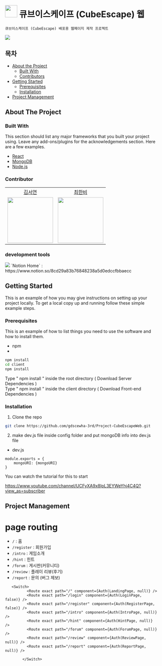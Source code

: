 # <img src="https://user-images.githubusercontent.com/86418674/149336502-d2c0b204-5bea-47e9-ad6c-5960e97ba38a.png"  width="40"/> 큐브이스케이프 (CubeEscape) 웹
```
큐브이스케이프 (CubeEscape) 배포용 웹페이지 제작 프로젝트
```
 <img src="https://img.shields.io/badge/React-61DAFB?style=flat-square&logo=React&logoColor=white"/>


<!-- TABLE OF CONTENTS -->
## 목차
* [About the Project](#about-the-project)
  * [Built With](#built-with)
  * [Contributors](#Contributors)
* [Getting Started](#getting-started)
  * [Prerequisites](#prerequisites)
  * [Installation](#installation)
* [Project Management](#project-management)


<!-- ABOUT THE PROJECT -->

## About The Project

### Built With
This section should list any major frameworks that you built your project using. Leave any add-ons/plugins for the acknowledgements section. Here are a few examples.
* [React]()
* [MongoDB]()
* [Node.js]()


### Contributor

<table>
  <tr align="center">
    <td><a href="https://github.com/flowersayo">김서연</a></td>
    <td><a href="https://github.com/hanby-choi">최한비</a></td>
  </tr>
  <tr align="center">
    <td><img src="https://github.com/flowersayo.png" width="150"></td>
    <td><img src="https://github.com/hanby-choi.png" width="150"></td>
</table>


### development tools
 <img src="https://img.shields.io/badge/Notion-000000?style=flat-square&logo=Notion&logoColor=white"/>
  `Notion Home` :  https://www.notion.so/8cd29a83b76848238a5d0edccfbbaecc


<!-- GETTING STARTED -->
## Getting Started

This is an example of how you may give instructions on setting up your project locally.
To get a local copy up and running follow these simple example steps.

### Prerequisites

This is an example of how to list things you need to use the software and how to install them.
* npm
* 
```sh
npm install 
cd client 
npm install
```
Type " npm install " inside the root directory ( Download Server Dependencies )
<br/>
Type " npm install " inside the client directory ( Download Front-end Dependencies )

### Installation


1. Clone the repo
```sh
git clone https://github.com/gdscewha-3rd/Project-CubeEscapeWeb.git
```

2. make dev.js file inside config folder and put mongoDB info into dev.js file

- dev.js
```
module.exports = {
    mongoURI: {mongoURI}
}
```

You can watch the tutorial for this to start

https://www.youtube.com/channel/UCFyXA9x8lpL3EYWeYhj4C4Q?view_as=subscriber


## Project Management

# page routing
- `/` : 홈
- `/register` : 회원가입
- `/intro` : 게임소개
- `/hint` : 힌트
- `/forum` : 게시판(커뮤니티)
- `/review` : 플레이 리뷰(후기)
- `/report` : 문의 (버그 제보)


```
   <Switch>
          <Route exact path="/" component={Auth(LandingPage, null)} />
          <Route exact path="/login" component={Auth(LoginPage, false)} />
          <Route exact path="/register" component={Auth(RegisterPage, false)} />
          <Route exact path="/intro" component={Auth(IntroPage, null)} />
          <Route exact path="/hint" component={Auth(HintPage, null)} />
          <Route exact path="/forum" component={Auth(ForumPage, null)} />
          <Route exact path="/review" component={Auth(ReviewPage, null)} />
          <Route exact path="/report" component={Auth(ReportPage, null)} />
         
        </Switch>
 ```
   
